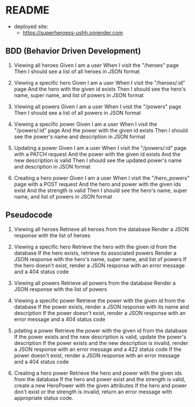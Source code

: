 # README

- deployed site:
    - https://superheroess-ushh.onrender.com

 ## BDD (Behavior Driven Development) 

1. Viewing all heroes
Given I am a user
When I visit the "/heroes" page
Then I should see a list of all heroes in JSON format

2. Viewing a specific hero
Given I am a user
When I visit the "/heroes/:id" page
And the hero with the given id exists
Then I should see the hero's name, super name, and list of powers in JSON format

3. Viewing all powers
Given I am a user
When I visit the "/powers" page
Then I should see a list of all powers in JSON format

4. Viewing a specific power
Given I am a user
When I visit the "/powers/:id" page
And the power with the given id exists
Then I should see the power's name and description in JSON format

5. Updating a power
Given I am a user
When I visit the "/powers/:id" page with a PATCH request
And the power with the given id exists
And the new description is valid
Then I should see the updated power's name and description in JSON format

6. Creating a hero power
Given I am a user
When I visit the "/hero_powers" page with a POST request
And the hero and power with the given ids exist
And the strength is valid
Then I should see the hero's name, super name, and list of powers in JSON format

## Pseudocode 

1. Viewing all heroes
Retrieve all heroes from the database
Render a JSON response with the list of heroes

2. Viewing a specific hero
Retrieve the hero with the given id from the database
If the hero exists, retrieve its associated powers
Render a JSON response with the hero's name, super name, and list of powers
If the hero doesn't exist, render a JSON response with an error message and a 404 status code

3. Viewing all powers
Retrieve all powers from the database
Render a JSON response with the list of powers

4. Viewing a specific power
Retrieve the power with the given id from the database
If the power exists, render a JSON response with its name and description
If the power doesn't exist, render a JSON response with an error message and a 404 status code

5. pdating a power
Retrieve the power with the given id from the database
If the power exists and the new description is valid, update the power's description
If the power exists and the new description is invalid, render a JSON response with an error message and a 422 status code
If the power doesn't exist, render a JSON response with an error message and a 404 status code

6. Creating a hero power
Retrieve the hero and power with the given ids from the database
If the hero and power exist and the strength is valid, create a new HeroPower with the given attributes
If the hero and power don't exist or the strength is invalid, return an error message with appropriate status code.